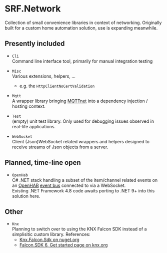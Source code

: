 # SRF.Network

Collection of small convenience libraries in context of networking.
Originally built for a custom home automation solution, use is expanding meanwhile.

## Presently included

- `Cli`  
Command line interface tool, primarily for manual integration testing

- `Misc`  
Various extensions, helpers, ...
    - e.g. the `HttpClientNoCertValidation`

- `Mqtt`  
A wrapper library bringing [MQTTnet](https://github.com/dotnet/MQTTnet) into a dependency injection / hosting context.

- `Test`  
(empty) unit test library. Only used for debugging issues observed in real-life applications.

- `WebSocket`  
Client (Json)WebSocket related wrappers and helpers designed to receive streams of Json objects from a server.


## Planned, time-line open

- `OpenHab`  
C# .NET stack handling a subset of the item/channel related events on an [OpenHAB](https://www.openhab.org/) [event bus](https://www.openhab.org/docs/developer/utils/events.html#api-introduction) connected to via a WebSocket.  
Existing .NET Framework 4.8 code awaits porting to .NET 9+ into this solution here.


## Other

- `Knx`  
Planning to switch over to using the KNX Falcon SDK instead of a simplisitic custom library.
References:
    - [Knx.Falcon.Sdk on nuget.org](https://www.nuget.org/packages/Knx.Falcon.Sdk)
    - [Falcon.SDK 6, Get started page on knx.org](https://support.knx.org/hc/en-us/sections/4410811049618-Get-Started)
